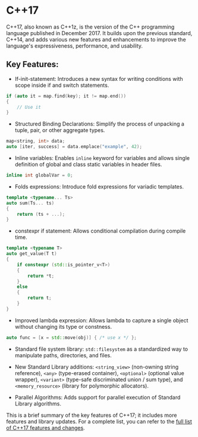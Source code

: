 # C++17

C++17, also known as C++1z, is the version of the C++ programming language published in December 2017. It builds upon the previous standard, C++14, and adds various new features and enhancements to improve the language's expressiveness, performance, and usability.

## Key Features:
- If-init-statement: Introduces a new syntax for writing conditions with scope inside if and switch statements.
```cpp
if (auto it = map.find(key); it != map.end())
{
    // Use it
}
```

- Structured Binding Declarations: Simplify the process of unpacking a tuple, pair, or other aggregate types.
```cpp
map<string, int> data;
auto [iter, success] = data.emplace("example", 42);
```

- Inline variables: Enables `inline` keyword for variables and allows single definition of global and class static variables in header files.
```cpp
inline int globalVar = 0;
```

- Folds expressions: Introduce fold expressions for variadic templates.
```cpp
template <typename... Ts>
auto sum(Ts... ts)
{
    return (ts + ...);
}
```

- constexpr if statement: Allows conditional compilation during compile time.
```cpp
template <typename T>
auto get_value(T t)
{
    if constexpr (std::is_pointer_v<T>)
    {
        return *t;
    }
    else
    {
        return t;
    }
}
```

- Improved lambda expression: Allows lambda to capture a single object without changing its type or constness.
```cpp
auto func = [x = std::move(obj)] { /* use x */ };
```

- Standard file system library: `std::filesystem` as a standardized way to manipulate paths, directories, and files.

- New Standard Library additions: `<string_view>` (non-owning string reference), `<any>` (type-erased container), `<optional>` (optional value wrapper), `<variant>` (type-safe discriminated union / sum type), and `<memory_resource>` (library for polymorphic allocators).

- Parallel Algorithms: Adds support for parallel execution of Standard Library algorithms.

This is a brief summary of the key features of C++17; it includes more features and library updates. For a complete list, you can refer to the [full list of C++17 features and changes](https://en.cppreference.com/w/cpp/17).
